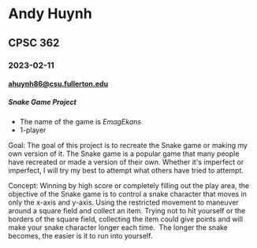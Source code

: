 # Andy Huynh
## CPSC 362
### 2023-02-11
#### ahuynh86@csu.fullerton.edu
##### Snake Game Project

- The name of the game is *EmagEkans*
- 1-player


Goal:
The goal of this project is to recreate the Snake game or making my own version of it.
The Snake game is a popular game that many people have recreated or made a version of their own. 
Whether it's imperfect or imperfect, I will try my best to attempt what others have tried to attempt. 


Concept: 
Winning by high score or completely filling out the play area, 
the objective of the Snake game is to control a snake character that moves in only the x-axis and y-axis. 
Using the restricted movement to maneuver around a square field and collect an item. 
Trying not to hit yourself or the borders of the square field, 
collecting the item could give points and will make your snake character longer each time. 
The longer the snake becomes, the easier is it to run into yourself.

